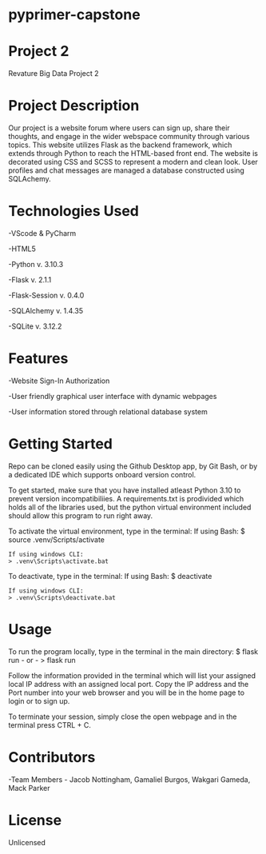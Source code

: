 # pyprimer-capstone
# Project 2
Revature Big Data Project 2


# Project Description

Our project is a website forum where users can sign up, share their thoughts, and engage in the wider webspace community through various topics. This website utilizes Flask as the backend framework, which extends through Python to reach the HTML-based front end. The website is decorated using CSS and SCSS to represent a modern and clean look. User profiles and chat messages are managed a database constructed using SQLAchemy.


# Technologies Used
-VScode & PyCharm

-HTML5

-Python v. 3.10.3

-Flask v. 2.1.1

-Flask-Session v. 0.4.0

-SQLAlchemy v. 1.4.35

-SQLite v. 3.12.2


# Features
-Website Sign-In Authorization

-User friendly graphical user interface with dynamic webpages

-User information stored through relational database system


# Getting Started
Repo can be cloned easily using the Github Desktop app, by Git Bash, or by a dedicated IDE which supports onboard version control. 

To get started, make sure that you have installed atleast Python 3.10 to prevent version incompatibiliies. A requirements.txt is prodivided which holds all of the libraries used, but the python virtual environment included should allow this program to run right away. 

To activate the virtual environment, type in the terminal:
    If using Bash:
    $ source .venv/Scripts/activate
    
    If using windows CLI:
    > .venv\Scripts\activate.bat

To deactivate, type in the terminal:
    If using Bash:
    $ deactivate
    
    If using windows CLI:
    > .venv\Scripts\deactivate.bat

# Usage
To run the program locally, type in the terminal in the main directory:
    $ flask run
    - or -
    > flask run

Follow the information provided in the terminal which will list your assigned local IP address with an assigned local port. Copy the IP address and the Port number into your web browser and you will be in the home page to login or to sign up.

To terminate your session, simply close the open webpage and in the terminal press CTRL + C.


# Contributors

-Team Members - Jacob Nottingham, Gamaliel Burgos, Wakgari Gameda, Mack Parker


# License
Unlicensed
